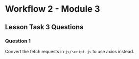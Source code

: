 # Workflow 2 - Module 3

## Lesson Task 3 Questions

### Question 1

Convert the fetch requests in `js/script.js` to use axios instead.
